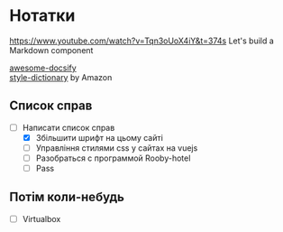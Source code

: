 # Нотатки

https://www.youtube.com/watch?v=Tqn3oUoX4iY&t=374s  Let's build a Markdown component 


<a href="https://github.com/docsifyjs/awesome-docsify">awesome-docsify</a>\
<a href="https://amzn.github.io/style-dictionary/#/">style-dictionary</a> by Amazon


## Список справ

- [ ] Написати список справ
    - [x] Збільшити шрифт на цьому сайті
    - [ ] Управління стилями css у сайтах на vuejs
    - [ ] Разобраться с программой Rooby-hotel
    - [ ] Pass

## Потім коли-небудь
 
- [ ] Virtualbox
   